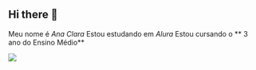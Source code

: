 ## Hi there 👋
Meu nome é _Ana Clara_
Estou estudando em _Alura_
Estou cursando o ** 3 ano do Ensino Médio**

![](https://tenor.com/pt-BR/view/adorable-you-gif-7082290951585164739)
